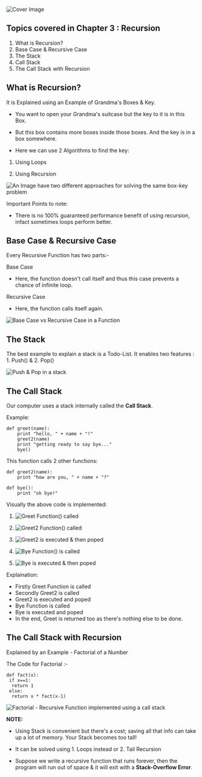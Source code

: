 
![Cover Image](https://dev-to-uploads.s3.amazonaws.com/uploads/articles/09y8jd7fby1eem3xcpcd.jpg)

## Topics covered in Chapter 3 : Recursion
1. What is Recursion?
2. Base Case & Recursive Case
3. The Stack
4. Call Stack
5. The Call Stack with Recursion

## What is Recursion?
It is Explained using an Example of Grandma's Boxes & Key.

- You want to open your Grandma's suitcase but the key to it is in this Box.

- But this box contains more boxes inside those boxes. And the key is in a box somewhere.

- Here we can use 2 Algorithms to find the key:

1. Using Loops

2. Using Recursion

![An Image have two different approaches for solving the same box-key problem](https://dev-to-uploads.s3.amazonaws.com/uploads/articles/23lhtrakqp11mclkeb5o.png)

Important Points to note:

- There is no 100% guaranteed performance benefit of using recursion, infact sometimes loops perform better.

## Base Case & Recursive Case
Every Recursive Function has two parts:-

Base Case

- Here, the function doesn't call itself and thus this case prevents a chance of infinite loop.

Recursive Case

- Here, the function calls itself again.

![Base Case vs Recursive Case in a Function](https://dev-to-uploads.s3.amazonaws.com/uploads/articles/mh9j5ez1c8rzahn5ei82.png)

## The Stack
The best example to explain a stack is a Todo-List.
It enables two features : 1. Push() & 2. Pop()

![Push & Pop in a stack](https://dev-to-uploads.s3.amazonaws.com/uploads/articles/5d7zthz3gofx7f64z430.jpg)

## The Call Stack
Our computer uses a stack internally called the **Call Stack**.

Example: 

```
def greet(name):
    print "hello, " + name + "!"
    greet2(name)
    print "getting ready to say bye..."
    bye()
```
This function calls 2 other functions:

```
def greet2(name):
    print "how are you, " + name + "?"
```
```
def bye():
    print "ok bye!"
```
Visually the above code is implemented:


1. ![Greet Function() called](https://dev-to-uploads.s3.amazonaws.com/uploads/articles/g6aq6hokkwaytd32li1c.jpg)

2. ![Greet2 Function() called](https://dev-to-uploads.s3.amazonaws.com/uploads/articles/ul3ttmkw1f3l2wy3rn0c.jpg)

3. ![Greet2 is executed & then poped](https://dev-to-uploads.s3.amazonaws.com/uploads/articles/2jsxk3odtr5nnla6p1vb.jpg)

4. ![Bye Function() is called](https://dev-to-uploads.s3.amazonaws.com/uploads/articles/xszf3wol21qqwceiiv9p.jpg)

5. ![Bye is executed & then poped](https://dev-to-uploads.s3.amazonaws.com/uploads/articles/drt4s4cdj6br6fe6ynq6.jpg)

Explaination: 

- Firstly Greet Function is called
- Secondly Greet2 is called
- Greet2 is executed and poped
- Bye Function is called
- Bye is executed and poped
- In the end, Greet is returned too as there's nothing else to be done.

## The Call Stack with Recursion

Explained by an Example - Factorial of a Number

The Code for Factorial :-

```
def fact(x):
 if x==1:
  return 1
 else:
  return x * fact(x-1)
```

![Factorial - Recursive Function implemented using a call stack](https://dev-to-uploads.s3.amazonaws.com/uploads/articles/xpm21d98z7wt2aiotgef.jpg)

**NOTE:**

- Using Stack is convenient but there's a cost; saving all that info can take up a lot of memory. Your Stack becomes too tall!

- It can be solved using 1. Loops instead or 2. Tail Recursion

- Suppose we write a recursive function that runs forever, then the program will run out of space & it will exit with a **Stack-Overflow Error**.


